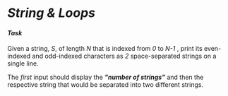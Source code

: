 # **_String & Loops_**

#### _Task_

Given a string, _S_, of length _N_ that is indexed from _0_ to _N-1_ , print its even-indexed and odd-indexed characters as _2_ space-separated strings on a single line.

The _first_ input should display the **_"number of strings"_** and then the respective string that would be separated into two different strings.
